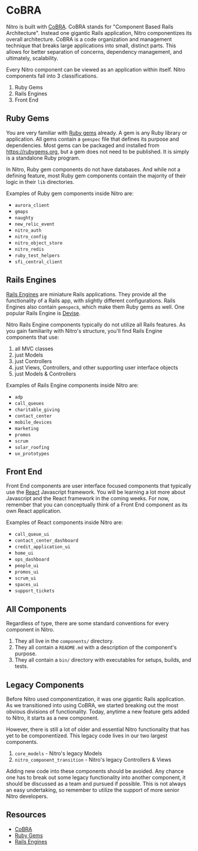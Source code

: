 # CoBRA

Nitro is built with [CoBRA](http://shageman.github.io/cbra.info/). CoBRA stands for "Component Based Rails Architecture". Instead one gigantic Rails application, Nitro componentizes its overall architecture. CoBRA is a code organization and management technique that breaks large applications into small, distinct parts. This allows for better separation of concerns, dependency management, and ultimately, scalability.

Every Nitro component can be viewed as an application within itself. Nitro components fall into 3 classifications.

1. Ruby Gems
1. Rails Engines
1. Front End

## Ruby Gems

You are very familiar with [Ruby gems](https://guides.rubygems.org/what-is-a-gem/) already. A gem is any Ruby library or application. All gems contain a `gemspec` file that defines its purpose and dependencies. Most gems can be packaged and installed from https://rubygems.org, but a gem does not need to be published. It is simply is a standalone Ruby program.

In Nitro, Ruby gem components do not have databases. And while not a defining feature, most Ruby gem components contain the majority of their logic in their `lib` directories.

Examples of Ruby gem components inside Nitro are:

- `aurora_client`
- `gmaps`
- `naughty`
- `new_relic_event`
- `nitro_auth`
- `nitro_config`
- `nitro_object_store`
- `nitro_redis`
- `ruby_test_helpers`
- `sfi_central_client`

## Rails Engines

[Rails Engines](https://guides.rubyonrails.org/engines.html) are miniature Rails applications. They provide all the functionality of a Rails app, with slightly different configurations. Rails Engines also contain `gemspec`s, which make them Ruby gems as well. One popular Rails Engine is [Devise](https://github.com/plataformatec/devise).

Nitro Rails Engine components typically do not utilize all Rails features. As you gain familiarity with Nitro's structure, you'll find Rails Engine components that use:

1. all MVC classes
1. just Models
1. just Controllers
1. just Views, Controllers, and other supporting user interface objects
1. just Models & Controllers

Examples of Rails Engine components inside Nitro are:

- `adp`
- `call_queues`
- `charitable_giving`
- `contact_center`
- `mobile_devices`
- `marketing`
- `promos`
- `scrum`
- `solar_roofing`
- `ux_prototypes`

## Front End

Front End components are user interface focused components that typically use the [React](https://reactjs.org/) Javascript framework. You will be learning a lot more about Javascript and the React framework in the coming weeks. For now, remember that you can conceptually think of a Front End component as its own React application.

Examples of React components inside Nitro are:

- `call_queue_ui`
- `contact_center_dashboard`
- `credit_application_ui`
- `home_ui`
- `ops_dashboard`
- `people_ui`
- `promos_ui`
- `scrum_ui`
- `spaces_ui`
- `support_tickets`

## All Components

Regardless of type, there are some standard conventions for every component in Nitro.

1. They all live in the `components/` directory.
1. They all contain a `README.md` with a description of the component's purpose.
1. They all contain a `bin/` directory with executables for setups, builds, and tests.

## Legacy Components

Before Nitro used componentization, it was one gigantic Rails application. As we transitioned into using CoBRA, we started breaking out the most obvious divisions of functionality. Today, anytime a new feature gets added to Nitro, it starts as a new component.

However, there is still a lot of older and essential Nitro functionality that has yet to be componentized. This legacy code lives in our two largest components.

1. `core_models` - Nitro's legacy Models
1. `nitro_component_transition` - Nitro's legacy Controllers & Views

Adding new code into these components should be avoided. Any chance one has to break out some legacy functionality into another component, it should be discussed as a team and pursued if possible. This is not always an easy undertaking, so remember to utilize the support of more senior Nitro developers.

## Resources

- [CoBRA](http://shageman.github.io/cbra.info/)
- [Ruby Gems](https://guides.rubygems.org/what-is-a-gem/)
- [Rails Engines](https://guides.rubyonrails.org/engines.html)
